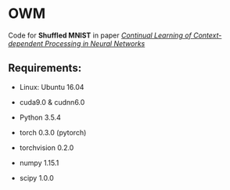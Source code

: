 

# OWM
Code for **Shuffled MNIST** in paper *[Continual Learning of Context-dependent Processing in Neural Networks](https://arxiv.org/abs/1810.01256)*

## Requirements:

- Linux: Ubuntu 16.04

- cuda9.0 & cudnn6.0

- Python 3.5.4

- torch 0.3.0 (pytorch)

- torchvision 0.2.0

- numpy 1.15.1

- scipy 1.0.0
